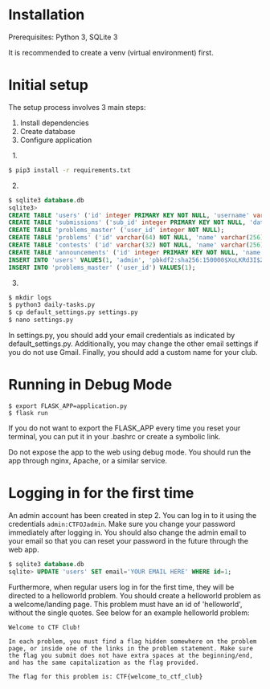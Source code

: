 # Installation

Prerequisites: Python 3, SQLite 3

It is recommended to create a venv (virtual environment) first.

# Initial setup
The setup process involves 3 main steps:
1. Install dependencies
2. Create database
3. Configure application

&nbsp;
1.
```bash
$ pip3 install -r requirements.txt
```

2.
```sql
$ sqlite3 database.db
sqlite3>
CREATE TABLE 'users' ('id' integer PRIMARY KEY NOT NULL, 'username' varchar(20) NOT NULL, 'password' varchar(64) NOT NULL, 'email' varchar(128), 'join_date' datetime NOT NULL DEFAULT (0) , 'admin' boolean NOT NULL DEFAULT (0) , 'banned' boolean NOT NULL DEFAULT (0), 'verified' boolean NOT NULL DEFAULT (0));
CREATE TABLE 'submissions' ('sub_id' integer PRIMARY KEY NOT NULL, 'date' datetime NOT NULL,'user_id' integer NOT NULL,'problem_id' varchar(32) NOT NULL,'contest_id' varchar(32), 'correct' boolean NOT NULL);
CREATE TABLE 'problems_master' ('user_id' integer NOT NULL);
CREATE TABLE 'problems' ('id' varchar(64) NOT NULL, 'name' varchar(256) NOT NULL, 'description' varchar(16384), 'point_value' integer NOT NULL DEFAULT (0), 'category' varchar(64), 'flag' varchar(256) NOT NULL , 'editorial' text, 'hints' varchar(16384), 'draft' boolean NOT NULL DEFAULT(0));
CREATE TABLE 'contests' ('id' varchar(32) NOT NULL, 'name' varchar(256) NOT NULL, 'start' datetime NOT NULL, 'end' datetime NOT NULL, 'description' text, 'scoreboard_visible' boolean NOT NULL DEFAULT (1));
CREATE TABLE 'announcements' ('id' integer PRIMARY KEY NOT NULL, 'name' varchar(256) NOT NULL, 'date' datetime NOT NULL, 'description' varchar(16384) NOT NULL);
INSERT INTO 'users' VALUES(1, 'admin', 'pbkdf2:sha256:150000$XoLKRd3I$2dbdacb6a37de2168298e419c6c54e768d242aee475aadf1fa9e6c30aa02997f', 'e', datetime('now'), 1, 0, 1);
INSERT INTO 'problems_master' ('user_id') VALUES(1);
```

3.
```bash
$ mkdir logs
$ python3 daily-tasks.py
$ cp default_settings.py settings.py
$ nano settings.py
```
In settings.py, you should add your email credentials as indicated by default_settings.py. Additionally, you may change the other email settings if you do not use Gmail. Finally, you should add a custom name for your club.

# Running in Debug Mode
```
$ export FLASK_APP=application.py
$ flask run
```
If you do not want to export the FLASK_APP every time you reset your terminal, you can put it in your .bashrc or create a symbolic link.

Do not expose the app to the web using debug mode. You should run the app through nginx, Apache, or a similar service.

# Logging in for the first time
An admin account has been created in step 2. You can log in to it using the credentials `admin:CTFOJadmin`. Make sure you change your password immediately after logging in.
You should also change the admin email to your email so that you can reset your password in the future through the web app.
```sql
$ sqlite3 database.db
sqlite> UPDATE 'users' SET email='YOUR EMAIL HERE' WHERE id=1;
```
Furthermore, when regular users log in for the first time, they will be directed to a helloworld problem. You should create a helloworld problem as a welcome/landing page. This problem must have an id of 'helloworld', without the single quotes. See below for an example helloworld problem:
```
Welcome to CTF Club!

In each problem, you must find a flag hidden somewhere on the problem page, or inside one of the links in the problem statement. Make sure the flag you submit does not have extra spaces at the beginning/end, and has the same capitalization as the flag provided.

The flag for this problem is: CTF{welcome_to_ctf_club}
```
